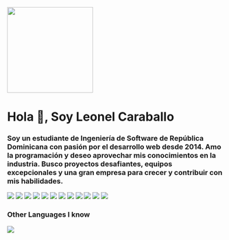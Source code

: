 <div id="header" aling="center">
  <img src="https://media.giphy.com/media/RbDKaczqWovIugyJmW/giphy.gif" width="200"/>
  <h1 aling="center">Hola 👋, Soy Leonel Caraballo</h1>
  <h3>
    Soy un estudiante de Ingeniería de Software de República Dominicana
    con pasión por el desarrollo web desde 2014. Amo la programación y 
    deseo aprovechar mis conocimientos en la industria. Busco proyectos 
    desafiantes, equipos excepcionales y una gran empresa para crecer y 
    contribuir con mis habilidades.</h3>
</div>

<div>
  <img src = "https://img.shields.io/badge/-HTML5-E34F26?style=flat&logo=html5&logoColor=white"> <img src = "https://img.shields.io/badge/-CSS3-1572B6?style=flat&logo=css3&logoColor=white">
<img src="https://img.shields.io/badge/-Bootstrap-563D7C?style=flat&logo=bootstrap&logoColor=white">
<img src="https://img.shields.io/badge/-JavaScript-eed718?style=flat&logo=javascript&logoColor=ffffff">
<img src="https://img.shields.io/badge/-Sass-cc6699?style=flat&logo=sass&logoColor=ffffff">
<img src="https://img.shields.io/badge/-React-000000?style=flat&logo=react&logoColor=00c8ff">
<!--img src="https://img.shields.io/badge/-GraphQL-e535ab?style=flat&logo=graphql&logoColor=FFFFFF"-->
<img src="https://img.shields.io/badge/-MySQL-F29111?style=flat&logo=mysql&logoColor=FFFFFF">
<!--img src="https://img.shields.io/badge/-Express.js-787878?style=flat"-->
<img src="https://img.shields.io/badge/-Node.js-3C873A?style=flat&logo=Node.js&logoColor=white">
<img src="https://img.shields.io/badge/-Firebase-FFA611?style=flat&logo=firebase&logoColor=FFFFFF">
<!--img src="http://img.shields.io/badge/-Google%20Cloud%20Platform-4285F4?style=flat&logo=google%20cloud&logoColor=white"-->
<!--img src="https://img.shields.io/badge/-Progressive Web Apps-5A0FC8?style=flat"-->
<img src="http://img.shields.io/badge/-Git-F1502F?style=flat&logo=git&logoColor=FFFFFF">
<img src="http://img.shields.io/badge/-Github-000000?style=flat&logo=github&logoColor=FFFFFF">
<img src="http://img.shields.io/badge/-VS%20Code-007ACC?style=flat&logo=visual%20studio%20code&logoColor=white">
<!--img src="http://img.shields.io/badge/-Heroku-430098?style=flat&logo=heroku&logoColor=white"-->
<!--img src="http://img.shields.io/badge/-Vercel-black?style=flat&logo=vercel&logoColor=white"-->

### Other Languages I know
<img src="https://img.shields.io/badge/-Python-black?style=flat&logo=python&logoColor=white"> 
</div>

<!--
**LeonelCA2696/LeonelCA2696** is a ✨ _special_ ✨ repository because its `README.md` (this file) appears on your GitHub profile.

Here are some ideas to get you started:

- 🔭 I’m currently working on ...
- 🌱 I’m currently learning ...
- 👯 I’m looking to collaborate on ...
- 🤔 I’m looking for help with ...
- 💬 Ask me about ...
- 📫 How to reach me: ...
- 😄 Pronouns: ...
- ⚡ Fun fact: ...
-->
